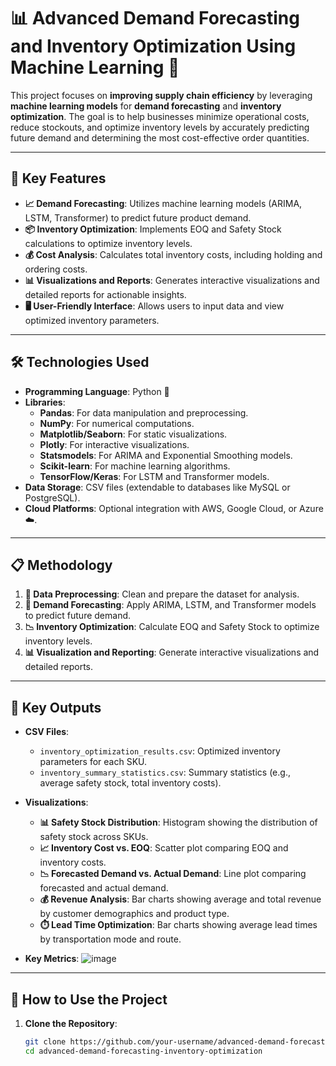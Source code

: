 # 📊 Advanced Demand Forecasting and Inventory Optimization Using Machine Learning 🚀


This project focuses on **improving supply chain efficiency** by leveraging **machine learning models** for **demand forecasting** and **inventory optimization**. The goal is to help businesses minimize operational costs, reduce stockouts, and optimize inventory levels by accurately predicting future demand and determining the most cost-effective order quantities.

---

## 🌟 **Key Features**

- **📈 Demand Forecasting**: Utilizes machine learning models (ARIMA, LSTM, Transformer) to predict future product demand.
- **📦 Inventory Optimization**: Implements EOQ and Safety Stock calculations to optimize inventory levels.
- **💰 Cost Analysis**: Calculates total inventory costs, including holding and ordering costs.
- **📊 Visualizations and Reports**: Generates interactive visualizations and detailed reports for actionable insights.
- **🖥️ User-Friendly Interface**: Allows users to input data and view optimized inventory parameters.

---

## 🛠️ **Technologies Used**

- **Programming Language**: Python 🐍
- **Libraries**:
  - **Pandas**: For data manipulation and preprocessing.
  - **NumPy**: For numerical computations.
  - **Matplotlib/Seaborn**: For static visualizations.
  - **Plotly**: For interactive visualizations.
  - **Statsmodels**: For ARIMA and Exponential Smoothing models.
  - **Scikit-learn**: For machine learning algorithms.
  - **TensorFlow/Keras**: For LSTM and Transformer models.
- **Data Storage**: CSV files (extendable to databases like MySQL or PostgreSQL).
- **Cloud Platforms**: Optional integration with AWS, Google Cloud, or Azure ☁️.

---

## 📋 **Methodology**

1. **🧹 Data Preprocessing**: Clean and prepare the dataset for analysis.
2. **🔮 Demand Forecasting**: Apply ARIMA, LSTM, and Transformer models to predict future demand.
3. **📉 Inventory Optimization**: Calculate EOQ and Safety Stock to optimize inventory levels.
4. **📊 Visualization and Reporting**: Generate interactive visualizations and detailed reports.

---

## 📂 **Key Outputs**

- **CSV Files**:
  - `inventory_optimization_results.csv`: Optimized inventory parameters for each SKU.
  - `inventory_summary_statistics.csv`: Summary statistics (e.g., average safety stock, total inventory costs).
- **Visualizations**:
  - **📊 Safety Stock Distribution**: Histogram showing the distribution of safety stock across SKUs.
  - **📈 Inventory Cost vs. EOQ**: Scatter plot comparing EOQ and inventory costs.
  - **📉 Forecasted Demand vs. Actual Demand**: Line plot comparing forecasted and actual demand.
  - **💰 Revenue Analysis**: Bar charts showing average and total revenue by customer demographics and product type.
  - **⏱️ Lead Time Optimization**: Bar charts showing average lead times by transportation mode and route.

- **Key Metrics**:
![image](https://github.com/user-attachments/assets/ed4e560f-d6ce-4baa-a0d9-db4649d66fdd)


---

## 🚀 **How to Use the Project**

1. **Clone the Repository**:
   ```bash
   git clone https://github.com/your-username/advanced-demand-forecasting-inventory-optimization.git
   cd advanced-demand-forecasting-inventory-optimization
